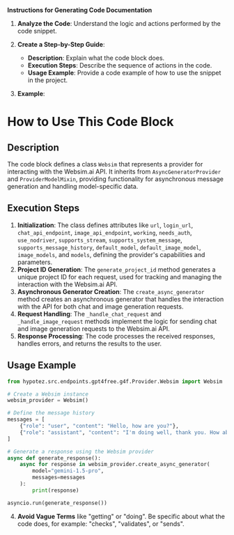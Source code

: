 **Instructions for Generating Code Documentation**

1. **Analyze the Code**: Understand the logic and actions performed by the code snippet.

2. **Create a Step-by-Step Guide**:
    - **Description**: Explain what the code block does.
    - **Execution Steps**: Describe the sequence of actions in the code.
    - **Usage Example**: Provide a code example of how to use the snippet in the project.

3. **Example**:

How to Use This Code Block
=========================================================================================

Description
-------------------------
The code block defines a class `Websim` that represents a provider for interacting with the Websim.ai API. It inherits from `AsyncGeneratorProvider` and `ProviderModelMixin`, providing functionality for asynchronous message generation and handling model-specific data. 

Execution Steps
-------------------------
1. **Initialization**: The class defines attributes like `url`, `login_url`, `chat_api_endpoint`, `image_api_endpoint`, `working`, `needs_auth`, `use_nodriver`, `supports_stream`, `supports_system_message`, `supports_message_history`, `default_model`, `default_image_model`, `image_models`, and `models`, defining the provider's capabilities and parameters.
2. **Project ID Generation**: The `generate_project_id` method generates a unique project ID for each request, used for tracking and managing the interaction with the Websim.ai API.
3. **Asynchronous Generator Creation**: The `create_async_generator` method creates an asynchronous generator that handles the interaction with the API for both chat and image generation requests.
4. **Request Handling**: The `_handle_chat_request` and `_handle_image_request` methods implement the logic for sending chat and image generation requests to the Websim.ai API.
5. **Response Processing**: The code processes the received responses, handles errors, and returns the results to the user.

Usage Example
-------------------------

```python
from hypotez.src.endpoints.gpt4free.g4f.Provider.Websim import Websim

# Create a Websim instance
websim_provider = Websim()

# Define the message history
messages = [
    {"role": "user", "content": "Hello, how are you?"},
    {"role": "assistant", "content": "I'm doing well, thank you. How about you?"}
]

# Generate a response using the Websim provider
async def generate_response():
    async for response in websim_provider.create_async_generator(
        model="gemini-1.5-pro",
        messages=messages
    ):
        print(response)

asyncio.run(generate_response())

```

4. **Avoid Vague Terms** like "getting" or "doing". Be specific about what the code does, for example: "checks", "validates", or "sends".